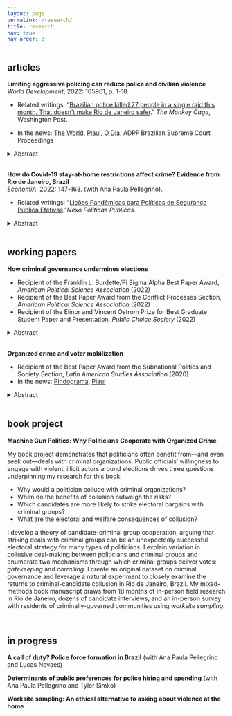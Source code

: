```yaml
---
layout: page
permalink: /research/
title: research
nav: true
nav_order: 3
---
```



## articles

**Limiting aggressive policing can reduce police and civilian violence**  
*World Development*, 2022: 105961, p. 1-18. [<i class="fa fa-envelope"></i>](https://www.sciencedirect.com/science/article/abs/pii/S0305750X22001516)
- Related writings: “[Brazilian police killed 27 people in a single raid this month. That doesn’t make Rio de Janeiro safer](https://www.washingtonpost.com/politics/2021/05/17/brazilian-police-killed-27-people-single-raid-this-month-that-doesnt-make-rio-de-janeiro-safer/).” *The Monkey Cage*, Washington Post.

- In the news: [The World](https://www.pri.org/stories/2021-05-07/war-scene-rio-residents-grieve-protest-against-deadly-police-raid), [Piauí](https://piaui.folha.uol.com.br/quanto-menos-policia-mais-paz/), [O Dia](https://odia.ig.com.br/rio-de-janeiro/2021/04/6123107-fogo-cruzado-participa-de-audiencia-sobre-operacoes-da-policia-em-favelas.html), ADPF Brazilian Supreme Court Proceedings 


<details>
    <summary>Abstract</summary>
    Governments in the Americas rely on aggressive policing tactics to fight crime, despite scant evidence of impact. While recent studies depict militarized policing as a driver of violence, few governments have reconsidered their use of it. What impact does a restriction on aggressive policing have on violence, and why? This paper examines limits on police use of force and how they can be implemented to reduce both police and civilian violence. I argue that reforms that require internal, non-police oversight can be effective institutional constraints, minimizing police violence. In settings where organized crime is widespread, these limits can have spillover effects and further decrease civilian violence by (1) slowing the territorial diffusion of criminal conflict and (2) making conflict more predictable. I test these claims by examining an abrupt limit on police raids in Rio de Janeiro, Brazil. I find that limiting raids – militarized police strikes targeting criminal gangs and communities under their control – led to a 66% decrease in police killings and a 58% decrease in homicides. The effects were concentrated in police precincts where rival criminal groups are in close proximity. Limiting raids did not lead police to be more violent during ordinary patrolling duties, and did not affect property crimes. The implication is that restraining police use of force in high-violence settings may save lives and be no worse than hard-on-crime strategies.
</details>

<br>

**How do Covid-19 stay-at-home restrictions affect crime? Evidence from Rio de Janeiro, Brazil**  
*EconomiA*, 2022: 147-163. (with Ana Paula Pellegrino). 
- Related writings: “[Lições Pandêmicas para Políticas de Segurança Pública Efetivas](https://pp.nexojornal.com.br/opiniao/2022/li%c3%a7oes-pand%c3%aamicas-para-pol%c3%adticas-de-seguran%c3%a7a-p%c3%bablica-efetivas).”*Nexo Políticas Publicas.*

<details>
    <summary>Abstract</summary>
    How do changes in mobility impact crime? Using police precinct-level daily crime statistics and shootings data from the state of Rio de Janeiro, Brazil, we estimate that extortion, theft, and robberies decrease by at least 41.6% following COVID-19 mandated stay-at-home orders and changes in mobility in March 2020. Conversely, we find no change in violent crimes, despite fewer people being on the streets. To address the relationship between crime and mobility, we use cellphone data and split the precincts into subgroups by pre-Covid-19-related restrictions mobility quintiles. We estimate a similar average decrease in extortion regardless of a precinct’s previous activity level, but find that the decrease in theft and robberies is substantially higher for the more mobile precincts while it disappears for the least mobile precincts. Using daily cellphone mobility data aggregated at the police precinct level, we find that changes in mobility while the stay-at-home order is in place only have a meaningful effect on robberies, which increase in likelihood when a precinct’s mobility ranking is higher than the previous day. Together, these results suggest that the stay-at-home order and associated decline in mobility strongly affected extortion and property crimes while not interfering with the dynamics of violent crime. These findings support the hypothesis that violent and property crime follow different dynamics, particularly where there is a bigger impact of organized criminal groups.
</details>


<br>


## working papers 

**How criminal governance undermines elections**
- Recipient of the Franklin L. Burdette/Pi Sigma Alpha Best Paper Award, *American Political Science Association* (2022)
- Recipient of the Best Paper Award from the Conflict Processes Section, *American Political Science Association* (2022)
- Recipient of the Elinor and Vincent Ostrom Prize for Best Graduate Student Paper and Presentation, *Public Choice Society* (2022)


<details>
    <summary>Abstract</summary>
How does criminal governance affect elections? Existing accounts explore the consequences of criminal involvement in politics, but have not thoroughly examined how such groups exert their influence. I argue that criminal groups undermine elections through two mechanisms: (1) gatekeeping prevents rival candidates from accessing voters and (2) corralling influences voter choice. I use a natural experiment that leverages exogenous variation in voter assignment to voting booths and a novel dataset on criminal governance to test my theory in Rio de Janeiro, Brazil. I show that gatekeeping restricts the candidate pool while corralling yields more votes for the local leading candidate. Together, these mechanisms decrease electoral competition. I illustrate the logic underpinning the mechanisms using qualitative data based on interviews and voter complaints. These findings bring together the literatures on clientelism and criminal governance by demonstrating that criminal groups leverage the power they derive from governing to sway elections.
</details> 


<br>


**Organized crime and voter mobilization** 
- Recipient of the Best Paper Award from the Subnational Politics and Society Section, *Latin American Studies Association* (2020)
- In the news: [Pindograma](https://pindograma.com.br/2020/09/07/favelas.html), [Piauí](https://piaui.folha.uol.com.br/cada-crime-no-seu-quadrado/)


<details>
   <summary>Abstract</summary>
It is well documented that criminal groups undermine elections. Yet there is substantial variation in the techniques that different types of groups use. If a criminal group is getting involved in an election, what resources will they deploy, and who will they target? Drawing from the classic literature on comparative advantage, this project presents a theory of how criminal capital predicts electoral strategy. I focus on groups that “sell protection” and their two primary capabilities: collection capacity and protection capacity. I argue that protection rackets have efficiency advantages vis-a-vis other groups when diversifying into industries that monitor or coerce people. One such industry is voter mobilization. I test this theory in Rio de Janeiro, Brazil, where multiple types of criminal organizations are present. Drawing from granular data on voting, I use a natural experiment to compare voting under a protection racket with voting under other criminal regime types or without criminal presence. My results suggest that protection rackets are more effective at voter mobilization. Qualitative evidence, drawing from anonymous voter complaints, suggests that protection rackets are more likely to leverage their collection and protection capacity when getting votes. This theory brings together an interdisciplinary literature on industrial organization, voter mobilization, and criminal governance to explain why different types of criminal groups choose certain electoral strategies.
</details> 


<br>


## book project 

**Machine Gun Politics: Why Politicians Cooperate with Organized Crime**

My book project demonstrates that politicians often benefit from—and even seek out—deals with criminal organizations. Public officials’ willingness to engage with violent, illicit actors around elections drives three questions underpinning my research for this book:

- Why would a politician collude with criminal organizations? 
- When do the benefits of collusion outweigh the risks? 
- Which candidates are more likely to strike electoral bargains with criminal groups?
- What are the electoral and welfare consequences of collusion?


I develop a theory of candidate-criminal group cooperation, arguing that striking deals with criminal groups can be an unexpectedly successful electoral strategy for many types of politicians. I explain variation in collusive deal-making between politicians and criminal groups and enumerate two mechanisms through which criminal groups deliver votes: *gatekeeping* and *corralling*. I create an original dataset on criminal governance and leverage a natural experiment to closely examine the returns to criminal-candidate collusion in Rio de Janeiro, Brazil. My mixed-methods book manuscript draws from 18 months of in-person field research in Rio de Janeiro, dozens of candidate interviews, and an in-person survey with residents of criminally-governed communities using *worksite sampling.* 


<br> 


## in progress


**A call of duty? Police force formation in Brazil** (with Ana Paula Pellegrino and Lucas Novaes)


**Determinants of public preferences for police hiring and spending** (with Ana Paula Pellegrino and Tyler Simko)


**Worksite sampling: An ethical alternative to asking about violence at the home**













